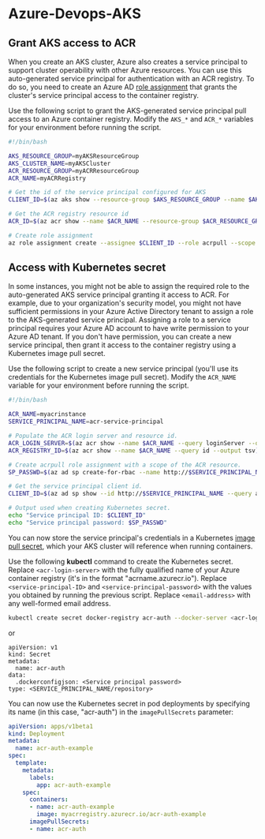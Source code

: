 # Azure-Devops-AKS

## Grant AKS access to ACR

When you create an AKS cluster, Azure also creates a service principal to support cluster operability with other Azure resources. You can use this auto-generated service principal for authentication with an ACR registry. To do so, you need to create an Azure AD [role assignment](../role-based-access-control/overview.md#role-assignments) that grants the cluster's service principal access to the container registry.

Use the following script to grant the AKS-generated service principal pull access to an Azure container registry. Modify the `AKS_*` and `ACR_*` variables for your environment before running the script.

```bash
#!/bin/bash

AKS_RESOURCE_GROUP=myAKSResourceGroup
AKS_CLUSTER_NAME=myAKSCluster
ACR_RESOURCE_GROUP=myACRResourceGroup
ACR_NAME=myACRRegistry

# Get the id of the service principal configured for AKS
CLIENT_ID=$(az aks show --resource-group $AKS_RESOURCE_GROUP --name $AKS_CLUSTER_NAME --query "servicePrincipalProfile.clientId" --output tsv)

# Get the ACR registry resource id
ACR_ID=$(az acr show --name $ACR_NAME --resource-group $ACR_RESOURCE_GROUP --query "id" --output tsv)

# Create role assignment
az role assignment create --assignee $CLIENT_ID --role acrpull --scope $ACR_ID
```

## Access with Kubernetes secret

In some instances, you might not be able to assign the required role to the auto-generated AKS service principal granting it access to ACR. For example, due to your organization's security model, you might not have sufficient permissions in your Azure Active Directory tenant to assign a role to the AKS-generated service principal. Assigning a role to a service principal requires your Azure AD account to have write permission to your Azure AD tenant. If you don't have permission, you can create a new service principal, then grant it access to the container registry using a Kubernetes image pull secret.

Use the following script to create a new service principal (you'll use its credentials for the Kubernetes image pull secret). Modify the `ACR_NAME` variable for your environment before running the script.

```bash
#!/bin/bash

ACR_NAME=myacrinstance
SERVICE_PRINCIPAL_NAME=acr-service-principal

# Populate the ACR login server and resource id.
ACR_LOGIN_SERVER=$(az acr show --name $ACR_NAME --query loginServer --output tsv)
ACR_REGISTRY_ID=$(az acr show --name $ACR_NAME --query id --output tsv)

# Create acrpull role assignment with a scope of the ACR resource.
SP_PASSWD=$(az ad sp create-for-rbac --name http://$SERVICE_PRINCIPAL_NAME --role acrpull --scopes $ACR_REGISTRY_ID --query password --output tsv)

# Get the service principal client id.
CLIENT_ID=$(az ad sp show --id http://$SERVICE_PRINCIPAL_NAME --query appId --output tsv)

# Output used when creating Kubernetes secret.
echo "Service principal ID: $CLIENT_ID"
echo "Service principal password: $SP_PASSWD"
```

You can now store the service principal's credentials in a Kubernetes [image pull secret][image-pull-secret], which your AKS cluster will reference when running containers.

Use the following **kubectl** command to create the Kubernetes secret. Replace `<acr-login-server>` with the fully qualified name of your Azure container registry (it's in the format "acrname.azurecr.io"). Replace `<service-principal-ID>` and `<service-principal-password>` with the values you obtained by running the previous script. Replace `<email-address>` with any well-formed email address.

```bash
kubectl create secret docker-registry acr-auth --docker-server <acr-login-server> --docker-username <service-principal-ID> --docker-password <service-principal-password> --docker-email <email-address>
```
or
```
apiVersion: v1
kind: Secret
metadata:
  name: acr-auth
data:
  .dockerconfigjson: <Service principal password>
type: <SERVICE_PRINCIPAL_NAME/repository>
```

You can now use the Kubernetes secret in pod deployments by specifying its name (in this case, "acr-auth") in the `imagePullSecrets` parameter:

```yaml
apiVersion: apps/v1beta1
kind: Deployment
metadata:
  name: acr-auth-example
spec:
  template:
    metadata:
      labels:
        app: acr-auth-example
    spec:
      containers:
      - name: acr-auth-example
        image: myacrregistry.azurecr.io/acr-auth-example
      imagePullSecrets:
      - name: acr-auth
```

<!-- LINKS - external -->
[kubernetes-secret]: https://kubernetes.io/docs/concepts/configuration/secret/
[image-pull-secret]: https://kubernetes.io/docs/concepts/configuration/secret/#using-imagepullsecrets
